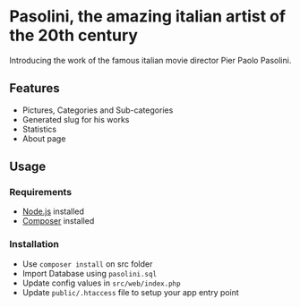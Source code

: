 # Pasolini, the amazing italian artist of the 20th century

Introducing the work of the famous italian movie director Pier Paolo Pasolini.

## Features
- Pictures, Categories and Sub-categories
- Generated slug for his works
- Statistics 
- About page

## Usage
### Requirements
* [Node.js](https://nodejs.org/en/) installed
* [Composer](https://getcomposer.org/) installed

### Installation
- Use `composer install` on src folder
- Import Database using `pasolini.sql`
- Update config values in `src/web/index.php`
- Update `public/.htaccess` file to setup your app entry point
